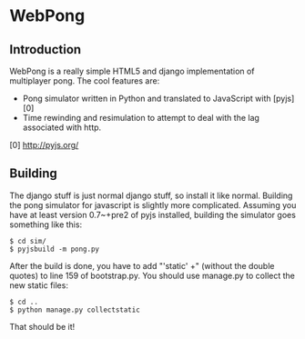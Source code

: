 WebPong
=======

Introduction
------------

WebPong is a really simple HTML5 and django implementation of multiplayer pong.
The cool features are:

* Pong simulator written in Python and translated to JavaScript with [pyjs][0]
* Time rewinding and resimulation to attempt to deal with the lag associated with http.

[0] http://pyjs.org/

Building
--------

The django stuff is just normal django stuff, so install it like normal.
Building the pong simulator for javascript is slightly more complicated.
Assuming you have at least version 0.7~+pre2 of pyjs installed, building
the simulator goes something like this:

    $ cd sim/
    $ pyjsbuild -m pong.py

After the build is done, you have to add "'static' +" (without the double quotes)
to line 159 of bootstrap.py. You should use manage.py to collect the new static
files:

    $ cd ..
    $ python manage.py collectstatic

That should be it!
